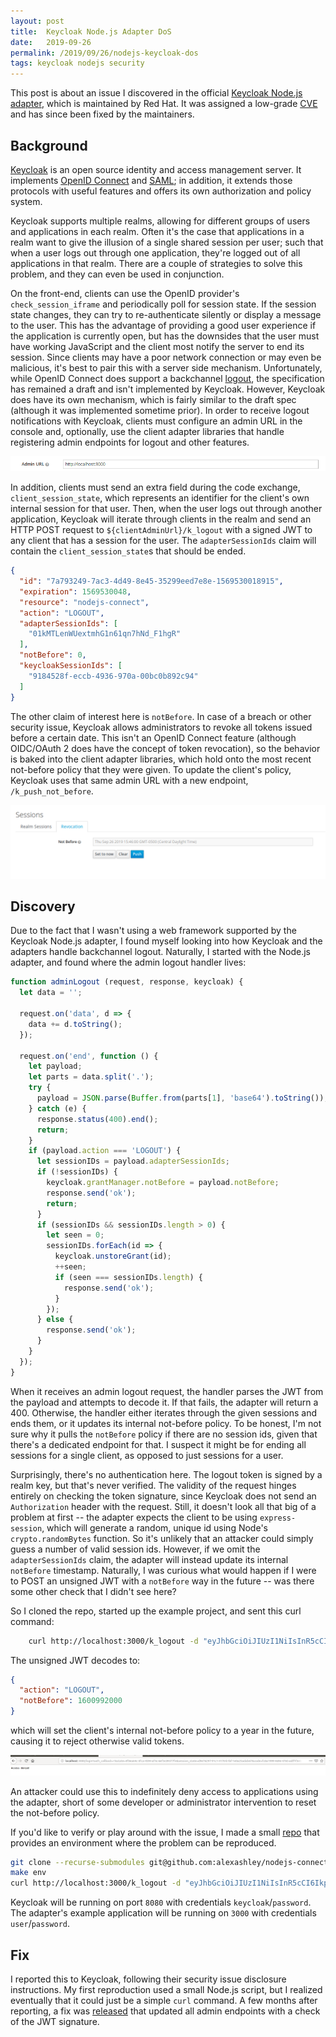 ```yaml
---
layout: post	
title:  Keycloak Node.js Adapter DoS
date:   2019-09-26
permalink: /2019/09/26/nodejs-keycloak-dos
tags: keycloak nodejs security
---
```


This post is about an issue I discovered in the official [Keycloak Node.js adapter](https://github.com/keycloak/keycloak-nodejs-connect), which is maintained by Red Hat. 
It was assigned a low-grade [CVE](https://nvd.nist.gov/vuln/detail/CVE-2019-10157) and has since been fixed by the maintainers. 

## Background

[Keycloak](https://www.keycloak.org/) is an open source identity and access management server. 
It implements [OpenID Connect](https://en.wikipedia.org/wiki/OpenID_Connect) and [SAML](https://en.wikipedia.org/wiki/Security_Assertion_Markup_Language); in addition, it extends those protocols with useful features and offers its own authorization and policy system.

Keycloak supports multiple realms, allowing for different groups of users and applications in each realm. 
Often it's the case that applications in a realm want to give the illusion of a single shared session per user; such that when a user logs out through one application, they're logged out of all applications in that realm. There are a couple of strategies to solve this problem, and they can even be used in conjunction. 

On the front-end, clients can use the OpenID provider's `check_session_iframe` and periodically poll for session state. If the session state changes, they can try to re-authenticate silently or display a message to the user. 
This has the advantage of providing a good user experience if the application is currently open, but has the downsides that the user must have working JavaScript and the client most notify the server to end its session.
Since clients may have a poor network connection or may even be malicious, it's best to pair this with a server side mechanism. 
Unfortunately, while OpenID Connect does support a backchannel [logout](https://openid.net/specs/openid-connect-backchannel-1_0.html), the specification has remained a draft and isn't implemented by Keycloak.
However, Keycloak does have its own mechanism, which is fairly similar to the draft spec (although it was implemented sometime prior).
In order to receive logout notifications with Keycloak, clients must configure an admin URL in the console and, optionally, use the client adapter libraries that handle registering admin endpoints for logout and other features. 

![client admin URL](/assets/admin-url.png)

In addition, clients must send an extra field during the code exchange, `client_session_state`, which represents an identifier for the client's own internal session for that user. 
Then, when the user logs out through another application, Keycloak will iterate through clients in the realm and send an HTTP POST request to `${clientAdminUrl}/k_logout` with a signed JWT to any client that has a session for the user. 
The `adapterSessionIds` claim will contain the `client_session_state`s that should be ended.   

```json
{
  "id": "7a793249-7ac3-4d49-8e45-35299eed7e8e-1569530018915",
  "expiration": 1569530048,
  "resource": "nodejs-connect",
  "action": "LOGOUT",
  "adapterSessionIds": [
    "01kMTLenWUextmhG1n61qn7hNd_F1hgR"
  ],
  "notBefore": 0,
  "keycloakSessionIds": [
    "9184528f-eccb-4936-970a-00bc0b892c94"
  ]
}
```

The other claim of interest here is `notBefore`. In case of a breach or other security issue, Keycloak allows administrators to revoke all tokens issued before a certain date. 
This isn't an OpenID Connect feature (although OIDC/OAuth 2 does have the concept of token revocation), so the behavior is baked into the client adapter libraries, which hold onto the most recent not-before policy that they were given.
To update the client's policy, Keycloak uses that same admin URL with a new endpoint, `/k_push_not_before`.   

![admin revocation with not before](/assets/nbf.png)

## Discovery

Due to the fact that I wasn't using a web framework supported by the Keycloak Node.js adapter, I found myself looking into how Keycloak and the adapters handle backchannel logout. 
Naturally, I started with the Node.js adapter, and found where the admin logout handler lives:

```js
function adminLogout (request, response, keycloak) {
  let data = '';

  request.on('data', d => {
    data += d.toString();
  });

  request.on('end', function () {
    let payload;
    let parts = data.split('.');
    try {
      payload = JSON.parse(Buffer.from(parts[1], 'base64').toString());
    } catch (e) {
      response.status(400).end();
      return;
    }
    if (payload.action === 'LOGOUT') {
      let sessionIDs = payload.adapterSessionIds;
      if (!sessionIDs) {
        keycloak.grantManager.notBefore = payload.notBefore;
        response.send('ok');
        return;
      }
      if (sessionIDs && sessionIDs.length > 0) {
        let seen = 0;
        sessionIDs.forEach(id => {
          keycloak.unstoreGrant(id);
          ++seen;
          if (seen === sessionIDs.length) {
            response.send('ok');
          }
        });
      } else {
        response.send('ok');
      }
    }
  });
}
```

When it receives an admin logout request, the handler parses the JWT from the payload and attempts to decode it. If that fails, the adapter will return a 400. 
Otherwise, the handler either iterates through the given sessions and ends them, or it updates its internal not-before policy. 
To be honest, I'm not sure why it pulls the `notBefore` policy if there are no session ids, given that there's a dedicated endpoint for that. 
I suspect it might be for ending all sessions for a single client, as opposed to just sessions for a user. 

Surprisingly, there's no authentication here. The logout token is signed by a realm key, but that's never verified. 
The validity of the request hinges entirely on checking the token signature, since Keycloak does not send an `Authorization` header with the request.
Still, it doesn't look all that big of a problem at first -- the adapter expects the client to be using `express-session`, which will generate a random, unique id using Node's `crypto.randomBytes` function. 
So it's unlikely that an attacker could simply guess a number of valid session ids. However, if we omit the `adapterSessionIds` claim, the adapter will instead update its internal `notBefore` timestamp.
Naturally, I was curious what would happen if I were to POST an unsigned JWT with a `notBefore` way in the future -- was there some other check that I didn't see here? 

So I cloned the repo, started up the example project, and sent this curl command:

```bash
    curl http://localhost:3000/k_logout -d "eyJhbGciOiJIUzI1NiIsInR5cCI6IkpXVCJ9.eyJhY3Rpb24iOiJMT0dPVVQiLCJub3RCZWZvcmUiOjE2MDA5OTIwMDB9"
``` 

The unsigned JWT decodes to:

```json
{
  "action": "LOGOUT",
  "notBefore": 1600992000
}
```

which will set the client's internal not-before policy to a year in the future, causing it to reject otherwise valid tokens. 

![example app response](/assets/access-denied.png)

An attacker could use this to indefinitely deny access to applications using the adapter, short of some developer or administrator intervention to reset the not-before policy. 

If you'd like to verify or play around with the issue, I made a small [repo](https://github.com/alexashley/nodejs-connect-repro) that provides an environment where the problem can be reproduced. 

```bash
git clone --recurse-submodules git@github.com:alexashley/nodejs-connect-repro.git
make env
curl http://localhost:3000/k_logout -d "eyJhbGciOiJIUzI1NiIsInR5cCI6IkpXVCJ9.eyJhY3Rpb24iOiJMT0dPVVQiLCJub3RCZWZvcmUiOjE2MDA5OTIwMDB9"
```

Keycloak will be running on port `8080` with credentials `keycloak`/`password`. The adapter's example application will be running on `3000` with credentials `user`/`password`. 

## Fix

I reported this to Keycloak, following their security issue disclosure instructions. My first reproduction used a small Node.js script, but I realized eventually that it could just be a simple `curl` command.
A few months after reporting, a fix was [released](https://github.com/keycloak/keycloak-nodejs-connect/commit/a971be3cb2ba9a411e51a159a95ac357a22e888b) that updated all admin endpoints with a check of the JWT signature.  
 